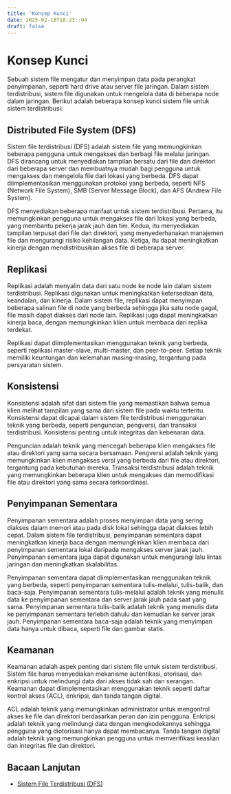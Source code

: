 ```yaml
---
title: 'Konsep Kunci'
date: 2025-02-18T18:23::04
draft: false
---
```


# Konsep Kunci

Sebuah sistem file mengatur dan menyimpan data pada perangkat penyimpanan, seperti hard drive atau server file jaringan. Dalam sistem terdistribusi, sistem file digunakan untuk mengelola data di beberapa node dalam jaringan. Berikut adalah beberapa konsep kunci sistem file untuk sistem terdistribusi:

## **Distributed File System (DFS)**

Sistem file terdistribusi (DFS) adalah sistem file yang memungkinkan beberapa pengguna untuk mengakses dan berbagi file melalui jaringan. DFS dirancang untuk menyediakan tampilan bersatu dari file dan direktori dari beberapa server dan membuatnya mudah bagi pengguna untuk mengakses dan mengelola file dari lokasi yang berbeda. DFS dapat diimplementasikan menggunakan protokol yang berbeda, seperti NFS (Network File System), SMB (Server Message Block), dan AFS (Andrew File System).

DFS menyediakan beberapa manfaat untuk sistem terdistribusi. Pertama, itu memungkinkan pengguna untuk mengakses file dari lokasi yang berbeda, yang membantu pekerja jarak jauh dan tim. Kedua, itu menyediakan tampilan terpusat dari file dan direktori, yang menyederhanakan manajemen file dan mengurangi risiko kehilangan data. Ketiga, itu dapat meningkatkan kinerja dengan mendistribusikan akses file di beberapa server.

## **Replikasi**

Replikasi adalah menyalin data dari satu node ke node lain dalam sistem terdistribusi. Replikasi digunakan untuk meningkatkan ketersediaan data, keandalan, dan kinerja. Dalam sistem file, replikasi dapat menyimpan beberapa salinan file di node yang berbeda sehingga jika satu node gagal, file masih dapat diakses dari node lain. Replikasi juga dapat meningkatkan kinerja baca, dengan memungkinkan klien untuk membaca dari replika terdekat.

Replikasi dapat diimplementasikan menggunakan teknik yang berbeda, seperti replikasi master-slave, multi-master, dan peer-to-peer. Setiap teknik memiliki keuntungan dan kelemahan masing-masing, tergantung pada persyaratan sistem.

## **Konsistensi**

Konsistensi adalah sifat dari sistem file yang memastikan bahwa semua klien melihat tampilan yang sama dari sistem file pada waktu tertentu. Konsistensi dapat dicapai dalam sistem file terdistribusi menggunakan teknik yang berbeda, seperti penguncian, pengversi, dan transaksi terdistribusi. Konsistensi penting untuk integritas dan kebenaran data.

Penguncian adalah teknik yang mencegah beberapa klien mengakses file atau direktori yang sama secara bersamaan. Pengversi adalah teknik yang memungkinkan klien mengakses versi yang berbeda dari file atau direktori, tergantung pada kebutuhan mereka. Transaksi terdistribusi adalah teknik yang memungkinkan beberapa klien untuk mengakses dan memodifikasi file atau direktori yang sama secara terkoordinasi.

## **Penyimpanan Sementara**

Penyimpanan sementara adalah proses menyimpan data yang sering diakses dalam memori atau pada disk lokal sehingga dapat diakses lebih cepat. Dalam sistem file terdistribusi, penyimpanan sementara dapat meningkatkan kinerja baca dengan memungkinkan klien membaca dari penyimpanan sementara lokal daripada mengakses server jarak jauh. Penyimpanan sementara juga dapat digunakan untuk mengurangi lalu lintas jaringan dan meningkatkan skalabilitas.

Penyimpanan sementara dapat diimplementasikan menggunakan teknik yang berbeda, seperti penyimpanan sementara tulis-melalui, tulis-balik, dan baca-saja. Penyimpanan sementara tulis-melalui adalah teknik yang menulis data ke penyimpanan sementara dan server jarak jauh pada saat yang sama. Penyimpanan sementara tulis-balik adalah teknik yang menulis data ke penyimpanan sementara terlebih dahulu dan kemudian ke server jarak jauh. Penyimpanan sementara baca-saja adalah teknik yang menyimpan data hanya untuk dibaca, seperti file dan gambar statis.

## **Keamanan**

Keamanan adalah aspek penting dari sistem file untuk sistem terdistribusi. Sistem file harus menyediakan mekanisme autentikasi, otorisasi, dan enkripsi untuk melindungi data dari akses tidak sah dan serangan. Keamanan dapat diimplementasikan menggunakan teknik seperti daftar kontrol akses (ACL), enkripsi, dan tanda tangan digital.

ACL adalah teknik yang memungkinkan administrator untuk mengontrol akses ke file dan direktori berdasarkan peran dan izin pengguna. Enkripsi adalah teknik yang melindungi data dengan mengkodekannya sehingga pengguna yang diotorisasi hanya dapat membacanya. Tanda tangan digital adalah teknik yang memungkinkan pengguna untuk memverifikasi keaslian dan integritas file dan direktori.

## **Bacaan Lanjutan**

- [Sistem File Terdistribusi (DFS)](https://en.wikipedia.org/wiki/Distributed_file_system)
